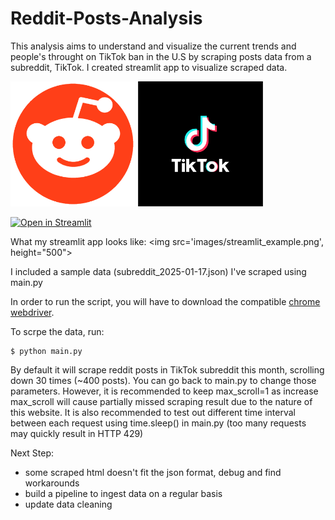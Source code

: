 # Reddit-Posts-Analysis

This analysis aims to understand and visualize the current trends and people's throught on TikTok ban in the U.S by scraping posts data from a subreddit, TikTok. I created streamlit app to visualize scraped data. 

<p float="left">
    <img src='images/reddit.png', height="200"/>
    <img src='images/tiktok_logo.png', height="200"/>
</p>

[![Open in Streamlit](https://static.streamlit.io/badges/streamlit_badge_black_white.svg)](https://glowing-space-xylophone-x4vj796xwqrf65gp-8501.app.github.dev/)

What my streamlit app looks like:
<img src='images/streamlit_example.png', height="500">


I included a sample data (subreddit_2025-01-17.json) I've scraped using main.py

In order to run the script, you will have to download the compatible [chrome webdriver](https://sites.google.com/chromium.org/driver/).

To scrpe the data, run:
```
$ python main.py
```

By default it will scrape reddit posts in TikTok subreddit this month, scrolling down 30 times (~400 posts). You can go back to main.py to change those parameters. However, it is recommended to keep max_scroll=1 as increase max_scroll will cause partially missed scraping result due to the nature of this website. It is also recommended to test out different time interval between each request using time.sleep() in main.py (too many requests may quickly result in HTTP 429)

Next Step:
- some scraped html doesn't fit the json format, debug and find workarounds
- build a pipeline to ingest data on a regular basis
- update data cleaning